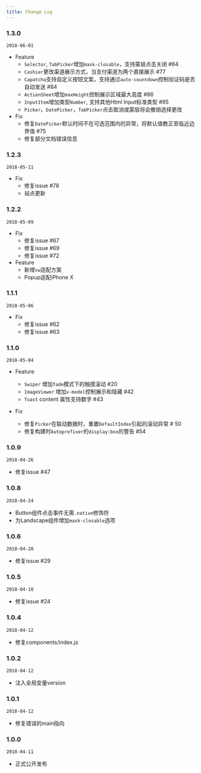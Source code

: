 ```yaml
---
title: Change Log
---
```


### 1.3.0
`2018-06-01`
- Feature
  - `Selector`, `TabPicker`增加`mask-closable`，支持蒙层点击关闭 #64
  - `Cashier`更改渠道展示方式，当支付渠道为两个直接展示 #77
  - `Capatcha`支持自定义按钮文案，支持通过`auto-countdown`控制验证码是否自动发送 #84
  - `ActionSheet`增加`maxHeight`控制展示区域最大高度 #86
  - `InputItem`增加类型`Number`, 支持其他Html Input标准类型 #95
  - `Picker`，`DatePicker`，`TabPicker`点击取消或蒙层将会撤销选择更改
- Fix
  - 修复`DatePicker`默认时间不在可选范围内的异常，将默认值教正至临近边界值 #75
  - 修复部分文档错误信息

### 1.2.3
`2018-05-11`
- Fix
  - 修复issue #78
  - 站点更新

### 1.2.2
`2018-05-09`
- Fix
  - 修复issue #67
  - 修复issue #69
  - 修复issue #72
- Feature
  - 新增`vw`适配方案
  - Popup适配iPhone X

<!-- CUTOFF -->
### 1.1.1
`2018-05-06`
- Fix
  - 修复issue #62
  - 修复issue #63

### 1.1.0
`2018-05-04`
- Feature
  - `Swiper` 增加`fade`模式下的触摸滚动 #20
  - `ImageViewer` 增加`v-model`控制展示和隐藏 #42
  - `Toast` content 属性支持数字 #43

- Fix
  - 修复`Picker`在联动数据时，重置`DefaultIndex`引起的滚动异常 # 50
  - 修复构建时`Autoprefixer`的`display:box`的警告 #54

<!-- CUTOFF -->
### 1.0.9
`2018-04-26`
- 修复issue #47

### 1.0.8
`2018-04-24`
- Button组件点击事件无需`.native`修饰符
- 为Landscape组件增加`mask-closable`选项

### 1.0.6
`2018-04-20`
- 修复issue #29

<!-- CUTOFF -->
### 1.0.5
`2018-04-18`
- 修复issue #24

### 1.0.4
`2018-04-12`
- 修复components/index.js

### 1.0.2
`2018-04-12`
- 注入全局变量version

### 1.0.1
`2018-04-12`
- 修复错误的main指向

### 1.0.0
`2018-04-11`
- 正式公开发布


